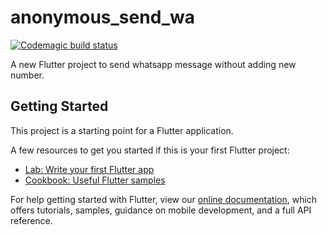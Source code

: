 # anonymous_send_wa
[![Codemagic build status](https://api.codemagic.io/apps/61e9574e4d0eb9310877c131/61e9574e4d0eb9310877c130/status_badge.svg)](https://codemagic.io/apps/61e9574e4d0eb9310877c131/61e9574e4d0eb9310877c130/latest_build)

A new Flutter project to send whatsapp message without adding new number.

## Getting Started

This project is a starting point for a Flutter application.

A few resources to get you started if this is your first Flutter project:

- [Lab: Write your first Flutter app](https://flutter.dev/docs/get-started/codelab)
- [Cookbook: Useful Flutter samples](https://flutter.dev/docs/cookbook)

For help getting started with Flutter, view our
[online documentation](https://flutter.dev/docs), which offers tutorials,
samples, guidance on mobile development, and a full API reference.

